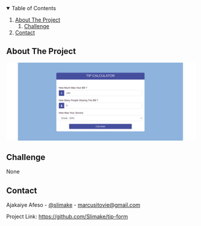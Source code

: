 <!-- TABLE OF CONTENTS -->
<details open="open">
  <summary>Table of Contents</summary>
  <ol>
    <li><a href="#about-the-project">About The Project</a>
      <ol>
        <li><a href="#challenge">Challenge</a>
      </ol>
    </li>
    <li><a href="#contact">Contact</a></li>
  </ol>
</details>



<!-- ABOUT THE PROJECT -->
## About The Project

[![Product Name Screen Shot][product-screenshot]](https://slimake.github.io/tip-form/)

## Challenge
None


<!-- CONTACT -->
## Contact

Ajakaiye Afeso - [@slimake](https://twitter.com/slimake) - marcusitovie@gmail.com

Project Link: https://github.com/Slimake/tip-form

<!-- MARKDOWN LINKS & IMAGES -->
<!-- https://www.markdownguide.org/basic-syntax/#reference-style-links -->
[product-screenshot]: img/tip-form.png
